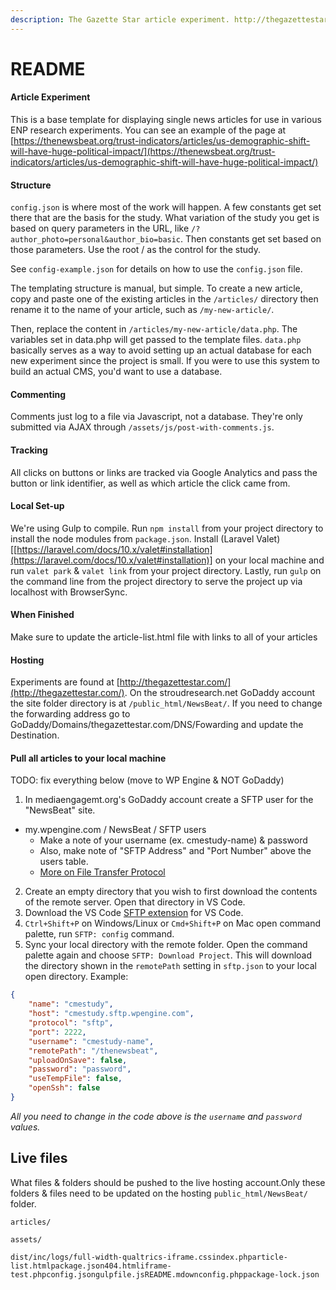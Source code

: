 ```yaml
---
description: The Gazette Star article experiment. http://thegazettestar.com/
---
```


# README

#### Article Experiment <a href="#article-experiment" id="article-experiment"></a>

This is a base template for displaying single news articles for use in various ENP research experiments. You can see an example of the page at [https://thenewsbeat.org/trust-indicators/articles/us-demographic-shift-will-have-huge-political-impact/](https://thenewsbeat.org/trust-indicators/articles/us-demographic-shift-will-have-huge-political-impact/)

#### Structure <a href="#structure" id="structure"></a>

`config.json` is where most of the work will happen. A few constants get set there that are the basis for the study. What variation of the study you get is based on query parameters in the URL, like `/?author_photo=personal&author_bio=basic`. Then constants get set based on those parameters. Use the root / as the control for the study.

See `config-example.json` for details on how to use the `config.json` file.

The templating structure is manual, but simple. To create a new article, copy and paste one of the existing articles in the `/articles/` directory then rename it to the name of your article, such as `/my-new-article/`.

Then, replace the content in `/articles/my-new-article/data.php`. The variables set in data.php will get passed to the template files. `data.php` basically serves as a way to avoid setting up an actual database for each new experiment since the project is small. If you were to use this system to build an actual CMS, you'd want to use a database.

#### Commenting <a href="#commenting" id="commenting"></a>

Comments just log to a file via Javascript, not a database. They're only submitted via AJAX through `/assets/js/post-with-comments.js`.

#### Tracking <a href="#tracking" id="tracking"></a>

All clicks on buttons or links are tracked via Google Analytics and pass the button or link identifier, as well as which article the click came from.

#### Local Set-up <a href="#local-set-up" id="local-set-up"></a>

We're using Gulp to compile. Run `npm install` from your project directory to install the node modules from `package.json`. Install (Laravel Valet)\[[https://laravel.com/docs/10.x/valet#installation](https://laravel.com/docs/10.x/valet#installation)] on your local machine and run `valet park` & `valet link` from your project directory. Lastly, run `gulp` on the command line from the project directory to serve the project up via localhost with BrowserSync.

#### When Finished <a href="#when-finished" id="when-finished"></a>

Make sure to update the article-list.html file with links to all of your articles

#### Hosting <a href="#hosting" id="hosting"></a>

Experiments are found at [http://thegazettestar.com/](http://thegazettestar.com/). On the stroudresearch.net GoDaddy account the site folder directory is at `/public_html/NewsBeat/`. If you need to change the forwarding address go to GoDaddy/Domains/thegazettestar.com/DNS/Fowarding and update the Destination.

#### Pull all articles to your local machine <a href="#pull-all-articles-to-your-local-machine" id="pull-all-articles-to-your-local-machine"></a>

TODO: fix everything below (move to WP Engine & NOT GoDaddy)

1. In mediaengagemt.org's GoDaddy account create a SFTP user for the "NewsBeat" site.

* my.wpengine.com / NewsBeat / SFTP users
  * Make a note of your username (ex. cmestudy-name) & password
  * Also, make note of "SFTP Address" and "Port Number" above the users table.
  * [More on File Transfer Protocol](https://wpengine.com/support/sftp/?\_gl=1\*xsahx9\*\_ga\*MTUyNTgyMTM0MS4xNjc2NDIwODk4\*\_ga\_9HX6WG40N2\*MTY4MTI1MDk0MS4xNi4xLjE2ODEyNTEyMzMuMC4wLjA.)

2. Create an empty directory that you wish to first download the contents of the remote server. Open that directory in VS Code.
3. Download the VS Code [SFTP extension](https://marketplace.visualstudio.com/items?itemName=Natizyskunk.sftp) for VS Code.
4. `Ctrl+Shift+P` on Windows/Linux or `Cmd+Shift+P` on Mac open command palette, run `SFTP: config` command.
5. Sync your local directory with the remote folder. Open the command palette again and choose `SFTP: Download Project`. This will download the directory shown in the `remotePath` setting in `sftp.json` to your local open directory. Example:

```json
{
    "name": "cmestudy",
    "host": "cmestudy.sftp.wpengine.com",
    "protocol": "sftp",
    "port": 2222,
    "username": "cmestudy-name",
    "remotePath": "/thenewsbeat",
    "uploadOnSave": false,
    "password": "password",
    "useTempFile": false,
    "openSsh": false
}
```

_All you need to change in the code above is the `username` and `password` values._

## Live files

What files & folders should be pushed to the live hosting account.Only these folders & files need to be updated on the hosting `public_html/NewsBeat/` folder.

`articles/`

`assets/`

`dist/inc/logs/full-width-qualtrics-iframe.cssindex.phparticle-list.htmlpackage.json404.htmliframe-test.phpconfig.jsongulpfile.jsREADME.mdownconfig.phppackage-lock.json`
